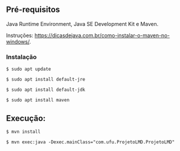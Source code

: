 
## Pré-requisitos

Java Runtime Environment, Java SE Development Kit e Maven.

Instruções: https://dicasdejava.com.br/como-instalar-o-maven-no-windows/.

### Instalação

```
$ sudo apt update
```
```
$ sudo apt install default-jre
```
```
$ sudo apt install default-jdk
```
```
$ sudo apt install maven
```

## Execução:
```
$ mvn install
```

```
$ mvn exec:java -Dexec.mainClass="com.ufu.ProjetoLMD.ProjetoLMD"
```
